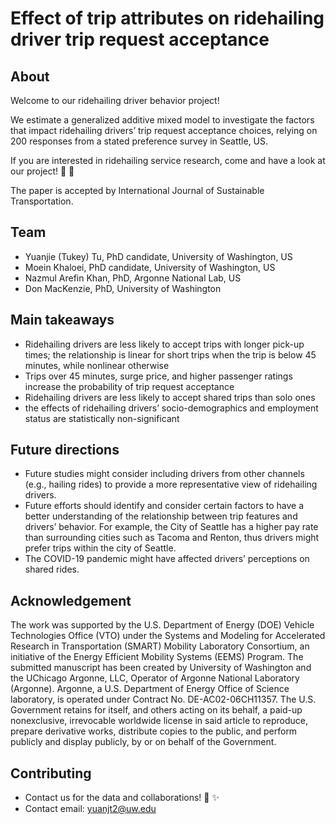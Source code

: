 # Effect of trip attributes on ridehailing driver trip request acceptance


## About
Welcome to our ridehailing driver behavior project!

We estimate a generalized additive mixed model to investigate the factors that impact ridehailing drivers’ trip request acceptance choices, relying on 200 responses from a stated preference survey in Seattle, US.

If you are interested in ridehailing service research, come and have a look at our project! 🖖 👀

The paper is accepted by International Journal of Sustainable Transportation.

## Team
* Yuanjie (Tukey) Tu, PhD candidate, University of Washington, US
* Moein Khaloei, PhD candidate, University of Washington, US
* Nazmul Arefin Khan, PhD, Argonne National Lab, US
* Don MacKenzie, PhD, University of Washington

## Main takeaways
* Ridehailing drivers are less likely to accept trips with longer pick-up times; the relationship is linear for short trips when the trip is below 45 minutes, while nonlinear otherwise
* Trips over 45 minutes, surge price, and higher passenger ratings increase the probability of trip request acceptance
* Ridehailing drivers are less likely to accept shared trips than solo ones
* the effects of ridehailing drivers’ socio-demographics and employment status are statistically non-significant
 
## Future directions
* Future studies might consider including drivers from other channels (e.g., hailing rides) to provide a more representative view of ridehailing drivers.
* Future efforts should identify and consider certain factors to have a better understanding of the relationship between trip features and drivers’ behavior. For example, the City of Seattle has a higher pay rate than surrounding cities such as Tacoma and Renton, thus drivers might prefer trips within the city of Seattle. 
* The COVID-19 pandemic might have affected drivers’ perceptions on shared rides.

## Acknowledgement
The work was supported by the U.S. Department of Energy (DOE) Vehicle Technologies Office (VTO) under the Systems and Modeling for Accelerated Research in Transportation (SMART) Mobility Laboratory Consortium, an initiative of the Energy Efficient Mobility Systems (EEMS) Program. The submitted manuscript has been created by University of Washington and the UChicago Argonne, LLC, Operator of Argonne National Laboratory (Argonne). Argonne, a U.S. Department of Energy Office of Science laboratory, is operated under Contract No. DE-AC02-06CH11357. The U.S. Government retains for itself, and others acting on its behalf, a paid-up nonexclusive, irrevocable worldwide license in said article to reproduce, prepare derivative works, distribute copies to the public, and perform publicly and display publicly, by or on behalf of the Government.

## Contributing
* Contact us for the data and collaborations! :star2: :sparkles:
* Contact email: yuanjt2@uw.edu

